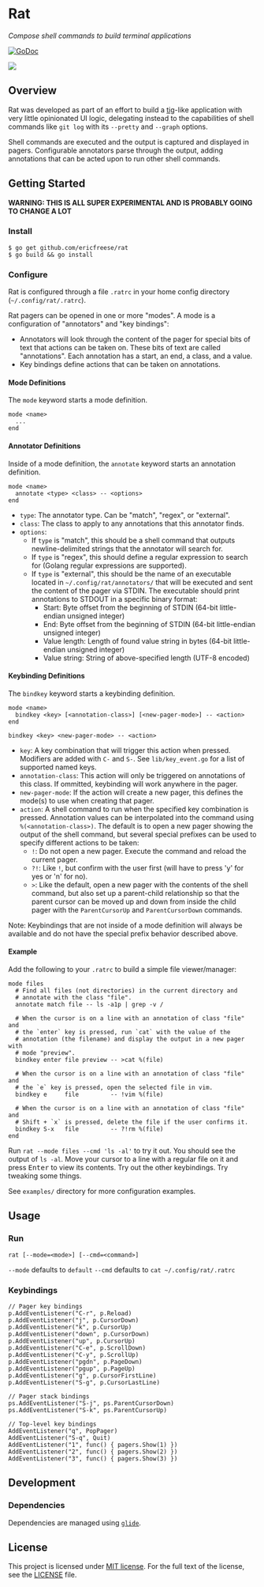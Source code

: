 # Rat

_Compose shell commands to build terminal applications_

[![GoDoc](https://godoc.org/github.com/ericfreese/rat?status.svg)](https://godoc.org/github.com/ericfreese/rat)

![](demo.gif)

## Overview

Rat was developed as part of an effort to build a [tig](https://github.com/jonas/tig)-like application with very little opinionated UI logic, delegating instead to the capabilities of shell commands like `git log` with its `--pretty` and `--graph` options.

Shell commands are executed and the output is captured and displayed in pagers. Configurable annotators parse through the output, adding annotations that can be acted upon to run other shell commands.

## Getting Started

**WARNING: THIS IS ALL SUPER EXPERIMENTAL AND IS PROBABLY GOING TO CHANGE A LOT**

### Install

```shell
$ go get github.com/ericfreese/rat
$ go build && go install
```

### Configure

Rat is configured through a file `.ratrc` in your home config directory (`~/.config/rat/.ratrc`).

Rat pagers can be opened in one or more "modes". A mode is a configuration of "annotators" and "key bindings":

- Annotators will look through the content of the pager for special bits of text that actions can be taken on. These bits of text are called "annotations". Each annotation has a start, an end, a class, and a value.
- Key bindings define actions that can be taken on annotations.

#### Mode Definitions

The `mode` keyword starts a mode definition.

```shell
mode <name>
  ...
end
```

#### Annotator Definitions

Inside of a mode definition, the `annotate` keyword starts an annotation definition.

```shell
mode <name>
  annotate <type> <class> -- <options>
end
```

- `type`: The annotator type. Can be "match", "regex", or "external".
- `class`: The class to apply to any annotations that this annotator finds.
- `options`:
    - If `type` is "match", this should be a shell command that outputs newline-delimited strings that the annotator will search for.
    - If `type` is "regex", this should define a regular expression to search for (Golang regular expressions are supported).
    - If `type` is "external", this should be the name of an executable located in `~/.config/rat/annotators/` that will be executed and sent the content of the pager via STDIN. The executable should print annotations to STDOUT in a specific binary format:
        - Start: Byte offset from the beginning of STDIN (64-bit little-endian unsigned integer)
        - End: Byte offset from the beginning of STDIN (64-bit little-endian unsigned integer)
        - Value length: Length of found value string in bytes (64-bit little-endian unsigned integer)
        - Value string: String of above-specified length (UTF-8 encoded)

#### Keybinding Definitions

The `bindkey` keyword starts a keybinding definition.

```shell
mode <name>
  bindkey <key> [<annotation-class>] [<new-pager-mode>] -- <action>
end

bindkey <key> <new-pager-mode> -- <action>
```

- `key`: A key combination that will trigger this action when pressed. Modifiers are added with `C-` and `S-`. See `lib/key_event.go` for a list of supported named keys.
- `annotation-class`: This action will only be triggered on annotations of this class. If ommitted, keybinding will work anywhere in the pager.
- `new-pager-mode`: If the action will create a new pager, this defines the mode(s) to use when creating that pager.
- `action`: A shell command to run when the specified key combination is pressed. Annotation values can be interpolated into the command using `%(<annotation-class>)`. The default is to open a new pager showing the output of the shell command, but several special prefixes can be used to specify different actions to be taken:
    - `!`: Do not open a new pager. Execute the command and reload the current pager.
    - `?!`: Like `!`, but confirm with the user first (will have to press 'y' for yes or 'n' for no).
    - `>`: Like the default, open a new pager with the contents of the shell command, but also set up a parent-child relationship so that the parent cursor can be moved up and down from inside the child pager with the `ParentCursorUp` and `ParentCursorDown` commands.

Note: Keybindings that are not inside of a mode definition will always be available and do not have the special prefix behavior described above.

#### Example

Add the following to your `.ratrc` to build a simple file viewer/manager:

```shell
mode files
  # Find all files (not directories) in the current directory and
  # annotate with the class "file".
  annotate match file -- ls -a1p | grep -v /

  # When the cursor is on a line with an annotation of class "file" and
  # the `enter` key is pressed, run `cat` with the value of the
  # annotation (the filename) and display the output in a new pager with
  # mode "preview". 
  bindkey enter file preview -- >cat %(file)

  # When the cursor is on a line with an annotation of class "file" and
  # the `e` key is pressed, open the selected file in vim.
  bindkey e     file         -- !vim %(file)

  # When the cursor is on a line with an annotation of class "file" and
  # Shift + `x` is pressed, delete the file if the user confirms it.
  bindkey S-x   file         -- ?!rm %(file)
end
```

Run `rat --mode files --cmd 'ls -al'` to try it out. You should see the output of `ls -al`. Move your cursor to a line with a regular file on it and press <kbd>Enter</kbd> to view its contents. Try out the other keybindings. Try tweaking some things.

See `examples/` directory for more configuration examples.

## Usage

### Run

``` shell
rat [--mode=<mode>] [--cmd=<command>]
```

`--mode` defaults to `default`
`--cmd` defaults to `cat ~/.config/rat/.ratrc`

### Keybindings

```golang
// Pager key bindings
p.AddEventListener("C-r", p.Reload)
p.AddEventListener("j", p.CursorDown)
p.AddEventListener("k", p.CursorUp)
p.AddEventListener("down", p.CursorDown)
p.AddEventListener("up", p.CursorUp)
p.AddEventListener("C-e", p.ScrollDown)
p.AddEventListener("C-y", p.ScrollUp)
p.AddEventListener("pgdn", p.PageDown)
p.AddEventListener("pgup", p.PageUp)
p.AddEventListener("g", p.CursorFirstLine)
p.AddEventListener("S-g", p.CursorLastLine)

// Pager stack bindings
ps.AddEventListener("S-j", ps.ParentCursorDown)
ps.AddEventListener("S-k", ps.ParentCursorUp)

// Top-level key bindings
AddEventListener("q", PopPager)
AddEventListener("S-q", Quit)
AddEventListener("1", func() { pagers.Show(1) })
AddEventListener("2", func() { pagers.Show(2) })
AddEventListener("3", func() { pagers.Show(3) })
```

## Development

### Dependencies

Dependencies are managed using [`glide`](https://github.com/Masterminds/glide).

## License

This project is licensed under [MIT license](http://opensource.org/licenses/MIT). For the full text of the license, see the [LICENSE](LICENSE) file.
